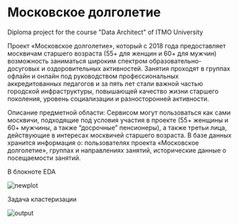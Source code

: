 # Московское долголетие
Diploma project for the course "Data Architect" of ITMO University

Проект «Московское долголетие», который с 2018 года предоставляет москвичам старшего возраста (55+ для женщин и 60+ для мужчин) возможность заниматься широким спектром образовательно-досуговых и оздоровительных активностей. Занятия проходят в группах офлайн и онлайн под руководством профессиональных аккредитованных педагогов и за пять лет стали важной частью городской инфраструктуры, повышающей качество жизни старшего поколения, уровень социализации и разносторонней активности.

Описание предметной области: 
Сервисом могут пользоваться как сами москвичи, подходящие под условия участия в проекте (55+ женщины и 60+ мужчины, а также “досрочные” пенсионеры), а также третьи лица, действующие в интересах москвичей старшего возраста.
В базе данных хранится информация о: пользователях проекта «Московское долголетие», группах и направлениях занятий, исторические данные о посещаемости занятий.

В блокноте EDA

![newplot](https://github.com/glazole/Moscow_Longevity/assets/65497113/30eb5801-60aa-48a1-bb79-140c7010a764)

Задача кластеризации

![output](https://github.com/glazole/Moscow_Longevity/assets/65497113/c5ce3e9b-d97e-4e1f-9ffb-e7fe38c572f3)
